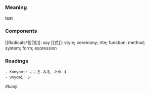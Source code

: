 ### Meaning

test

### Components

[[Radicals/言|言]]: say [[式]]: style; ceremony; rite; function; method; system; form; expression

### Readings

```
- Kunyomi: こころ.みる、ため.す
- Onyomi: シ
```

#kanji